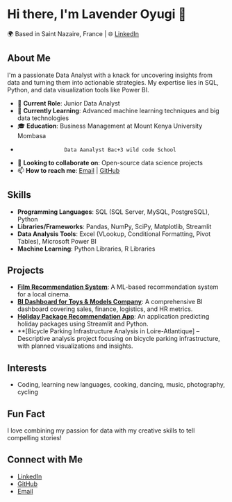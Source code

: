 
# Hi there, I'm Lavender Oyugi 👋

🌍 Based in Saint Nazaire, France | 🌐 [LinkedIn](https://www.linkedin.com/in/lavender-oyugi-92428a249)

## About Me
I'm a passionate Data Analyst with a knack for uncovering insights from data and turning them into actionable strategies. My expertise lies in SQL, Python, and data visualization tools like Power BI.

- 💼 **Current Role**: Junior Data Analyst
- 🌱 **Currently Learning**: Advanced machine learning techniques and big data technologies
- 🎓 **Education**: Business Management at Mount Kenya University Mombasa
-                    Data Aanalyst Bac+3 wild code School
- 👯 **Looking to collaborate on**: Open-source data science projects
- 📫 **How to reach me**: [Email](mailto:lavenderoyugi1@gmail.com) | [GitHub](https://github.com/Lovelylove03)

## Skills
- **Programming Languages**: SQL (SQL Server, MySQL, PostgreSQL), Python
- **Libraries/Frameworks**: Pandas, NumPy, SciPy, Matplotlib, Streamlit
- **Data Analysis Tools**: Excel (VLookup, Conditional Formatting, Pivot Tables), Microsoft Power BI
- **Machine Learning**: Python Libraries, R Libraries

## Projects
- **[Film Recommendation System](https://github.com/Lovelylove03/film-recommendation-system)**: A ML-based recommendation system for a local cinema.
- **[BI Dashboard for Toys & Models Company](https://github.com/Lovelylove03/bi-dashboard-toys-models)**: A comprehensive BI dashboard covering sales, finance, logistics, and HR metrics.
- **[Holiday Package Recommendation App](https://github.com/Lovelylove03/holiday-package-prediction)**: An application predicting holiday packages using Streamlit and Python.
- **[Bicycle Parking Infrastructure Analysis in Loire-Atlantique] – Descriptive analysis project focusing on bicycle parking infrastructure, with planned visualizations and insights.

## Interests
- Coding, learning new languages, cooking, dancing, music, photography, cycling

## Fun Fact
I love combining my passion for data with my creative skills to tell compelling stories!

## Connect with Me
- [LinkedIn](https://www.linkedin.com/in/lavender-oyugi-92428a249)
- [GitHub](https://github.com/Lovelylove03)
- [Email](mailto:lavenderoyugi1@gmail.com)

